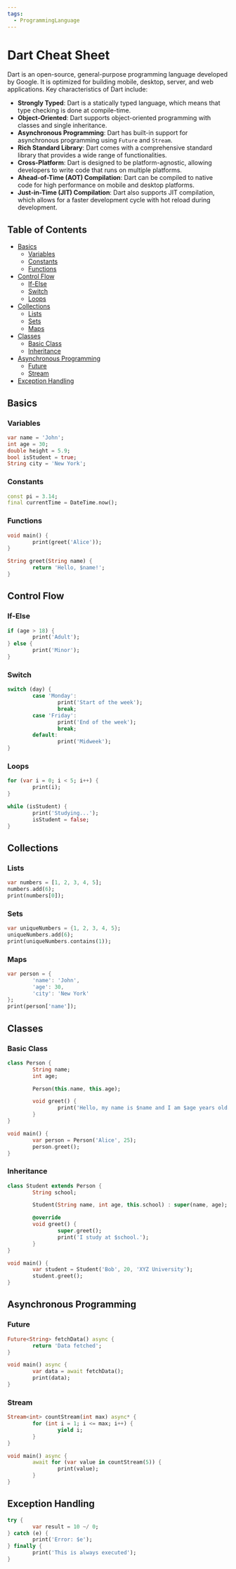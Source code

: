 ```yaml
---
tags:
  - ProgrammingLanguage
---
```


# Dart Cheat Sheet

Dart is an open-source, general-purpose programming language developed by Google. It is optimized for building mobile, desktop, server, and web applications. Key characteristics of Dart include:

- **Strongly Typed**: Dart is a statically typed language, which means that type checking is done at compile-time.
- **Object-Oriented**: Dart supports object-oriented programming with classes and single inheritance.
- **Asynchronous Programming**: Dart has built-in support for asynchronous programming using `Future` and `Stream`.
- **Rich Standard Library**: Dart comes with a comprehensive standard library that provides a wide range of functionalities.
- **Cross-Platform**: Dart is designed to be platform-agnostic, allowing developers to write code that runs on multiple platforms.
- **Ahead-of-Time (AOT) Compilation**: Dart can be compiled to native code for high performance on mobile and desktop platforms.
- **Just-in-Time (JIT) Compilation**: Dart also supports JIT compilation, which allows for a faster development cycle with hot reload during development.


## Table of Contents
- [Basics](#basics)
    - [Variables](#variables)
    - [Constants](#constants)
    - [Functions](#functions)
- [Control Flow](#control-flow)
    - [If-Else](#if-else)
    - [Switch](#switch)
    - [Loops](#loops)
- [Collections](#collections)
    - [Lists](#lists)
    - [Sets](#sets)
    - [Maps](#maps)
- [Classes](#classes)
    - [Basic Class](#basic-class)
    - [Inheritance](#inheritance)
- [Asynchronous Programming](#asynchronous-programming)
    - [Future](#future)
    - [Stream](#stream)
- [Exception Handling](#exception-handling)

## Basics

### Variables
```dart
var name = 'John';
int age = 30;
double height = 5.9;
bool isStudent = true;
String city = 'New York';
```

### Constants
```dart
const pi = 3.14;
final currentTime = DateTime.now();
```

### Functions
```dart
void main() {
        print(greet('Alice'));
}

String greet(String name) {
        return 'Hello, $name!';
}
```

## Control Flow

### If-Else
```dart
if (age > 18) {
        print('Adult');
} else {
        print('Minor');
}
```

### Switch
```dart
switch (day) {
        case 'Monday':
                print('Start of the week');
                break;
        case 'Friday':
                print('End of the week');
                break;
        default:
                print('Midweek');
}
```

### Loops
```dart
for (var i = 0; i < 5; i++) {
        print(i);
}

while (isStudent) {
        print('Studying...');
        isStudent = false;
}
```

## Collections

### Lists
```dart
var numbers = [1, 2, 3, 4, 5];
numbers.add(6);
print(numbers[0]);
```

### Sets
```dart
var uniqueNumbers = {1, 2, 3, 4, 5};
uniqueNumbers.add(6);
print(uniqueNumbers.contains(1));
```

### Maps
```dart
var person = {
        'name': 'John',
        'age': 30,
        'city': 'New York'
};
print(person['name']);
```

## Classes

### Basic Class
```dart
class Person {
        String name;
        int age;

        Person(this.name, this.age);

        void greet() {
                print('Hello, my name is $name and I am $age years old.');
        }
}

void main() {
        var person = Person('Alice', 25);
        person.greet();
}
```

### Inheritance
```dart
class Student extends Person {
        String school;

        Student(String name, int age, this.school) : super(name, age);

        @override
        void greet() {
                super.greet();
                print('I study at $school.');
        }
}

void main() {
        var student = Student('Bob', 20, 'XYZ University');
        student.greet();
}
```

## Asynchronous Programming

### Future
```dart
Future<String> fetchData() async {
        return 'Data fetched';
}

void main() async {
        var data = await fetchData();
        print(data);
}
```

### Stream
```dart
Stream<int> countStream(int max) async* {
        for (int i = 1; i <= max; i++) {
                yield i;
        }
}

void main() async {
        await for (var value in countStream(5)) {
                print(value);
        }
}
```

## Exception Handling
```dart
try {
        var result = 10 ~/ 0;
} catch (e) {
        print('Error: $e');
} finally {
        print('This is always executed');
}
```

